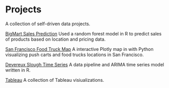 # Projects

A collection of self-driven data projects.

[BigMart Sales Prediction](https://github.com/chriscross00/projects/blob/master/bigmart_sales/bigmart_sales_report.md)
Used a random forest model in R to predict sales of products based on location and pricing data.

[San Francisco Food Truck Map](https://nbviewer.jupyter.org/github/chriscross00/projects/blob/e9d176ecc9762848bc45723d9aee993c5d2c81f4/sf_food/sf_food.ipynb)
A interactive Plotly map in with Python visualizing push carts and food trucks locations in San Francisco.


[Devereux Slough Time Series](https://github.com/chriscross00/projects/tree/master/devereux_arima/reports)
A data pipeline and ARIMA time series model written in R.

[Tableau](https://public.tableau.com/profile/christopher.chan7070#!/)
A collection of Tableau visiualizations.
